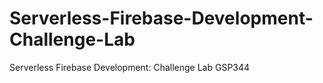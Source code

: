 # Serverless-Firebase-Development-Challenge-Lab
Serverless Firebase Development: Challenge Lab GSP344
